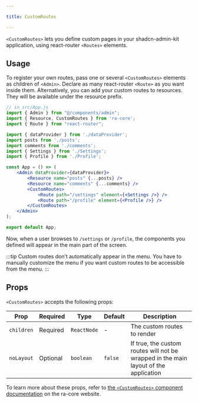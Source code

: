 ```yaml
---

title: CustomRoutes

---
```


`<CustomRoutes>` lets you define custom pages in your shadcn-admin-kit application, using react-router `<Routes>` elements.

## Usage

To register your own routes, pass one or several `<CustomRoutes>` elements as children of `<Admin>`. Declare as many react-router `<Route>` as you want inside them. Alternatively, you can add your custom routes to resources. They will be available under the resource prefix.

```jsx
// in src/App.js
import { Admin } from "@/components/admin";
import { Resource, CustomRoutes } from 'ra-core';
import { Route } from "react-router";

import { dataProvider } from './dataProvider';
import posts from './posts';
import comments from './comments';
import { Settings } from './Settings';
import { Profile } from './Profile';

const App = () => (
    <Admin dataProvider={dataProvider}>
        <Resource name="posts" {...posts} />
        <Resource name="comments" {...comments} />
        <CustomRoutes>
            <Route path="/settings" element={<Settings />} />
            <Route path="/profile" element={<Profile />} />
        </CustomRoutes>
    </Admin>
);

export default App;
```

Now, when a user browses to `/settings` or `/profile`, the components you defined will appear in the main part of the screen.

:::tip
Custom routes don’t automatically appear in the menu. You have to manually customize the menu if you want custom routes to be accessible from the menu.
:::

## Props

`<CustomRoutes>` accepts the following props:

| Prop       | Required | Type        | Default | Description                                                                          |
| ---------- | -------- | ----------- | ------- | ------------------------------------------------------------------------------------ |
| `children` | Required | `ReactNode` | -       | The custom routes to render                                                          |
| `noLayout` | Optional | `boolean`   | `false` | If true, the custom routes will not be wrapped in the main layout of the application |

To learn more about these props, refer to [the `<CustomRoutes>` component documentation](https://marmelab.com/ra-core/customroutes/) on the ra-core website.